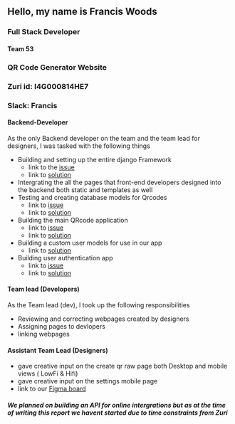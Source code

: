 ## Hello, my name is Francis Woods
### Full Stack Developer
#### Team 53
### QR Code Generator Website
### Zuri id:  I4G000814HE7
### Slack:  Francis


#### Backend-Developer
As the only Backend developer on the team and the team lead for designers, I was tasked with the following things

- Building and setting up the entire django Framework
    - link to the [issue](https://github.com/zuri-training/QR_GEN_TEAM-53/issues/4)
    - link to [solution](https://github.com/zuri-training/QR_GEN_TEAM-53/tree/testing/qrgen53)
- Intergrating the all the pages that front-end developers designed into the backend both static and templates as well
- Testing and creating database models for Qrcodes
    - link to [issue](https://github.com/zuri-training/QR_GEN_TEAM-53/issues/12)
    - link to [solution](https://github.com/zuri-training/QR_GEN_TEAM-53/blob/testing/qrgen53/qr_gen/models.py)
- Building the main QRcode application
    - link to [issue](https://github.com/zuri-training/QR_GEN_TEAM-53/issues/6)
    - link to [solution](https://github.com/zuri-training/QR_GEN_TEAM-53/blob/testing/qrgen53/qr_gen/views.py)
- Building a custom user models for use in our app
    - link to [solution](https://github.com/zuri-training/QR_GEN_TEAM-53/blob/testing/qrgen53/qr_gen/models.py)
- Building user authentication app 
    - link to [issue](https://github.com/zuri-training/QR_GEN_TEAM-53/issues/3)
    - link to [solution](https://github.com/zuri-training/QR_GEN_TEAM-53/tree/testing/qrgen53/accounts)


#### Team lead (Developers)
As the Team lead (dev), I took up the following responsibilities

- Reviewing and correcting webpages created by designers
- Assigning pages to devlopers
- linking webpages


#### Assistant Team Lead (Designers)

- gave creative input on the create qr raw page both Desktop and mobile views ( LowFi & Hifi)
- gave creative input on the settings mobile page
- link to our [Figma board](https://www.figma.com/file/DaCupcCqB7ZJ3ixvHBsTyi/Team-53-Proj-QR-board?node-id=29%3A4)
 



##### We planned on building an API for online intergrations but as at the time of writing this report we havent started due to time constraints from Zuri
